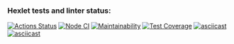 ### Hexlet tests and linter status:
[![Actions Status](https://github.com/blednovski/frontend-project-lvl2/workflows/hexlet-check/badge.svg)](https://github.com/blednovski/frontend-project-lvl2/actions)
[![Node CI](https://github.com/blednovski/frontend-project-lvl2/actions/workflows/nodejs.yml/badge.svg)](https://github.com/blednovski/frontend-project-lvl2/actions/workflows/nodejs.yml)
[![Maintainability](https://api.codeclimate.com/v1/badges/ae6f3b43e23e7be20491/maintainability)](https://codeclimate.com/github/blednovski/frontend-project-lvl2/maintainability)
[![Test Coverage](https://api.codeclimate.com/v1/badges/ae6f3b43e23e7be20491/test_coverage)](https://codeclimate.com/github/blednovski/frontend-project-lvl2/test_coverage)
[![asciicast](https://asciinema.org/a/GEAcad5bv5T6MMDR6X0sJDnPV.svg)](https://asciinema.org/a/GEAcad5bv5T6MMDR6X0sJDnPV)
[![asciicast](https://asciinema.org/a/Fg6fP8k4QKOq4Q4HqyKO6feaP.svg)](https://asciinema.org/a/Fg6fP8k4QKOq4Q4HqyKO6feaP)
